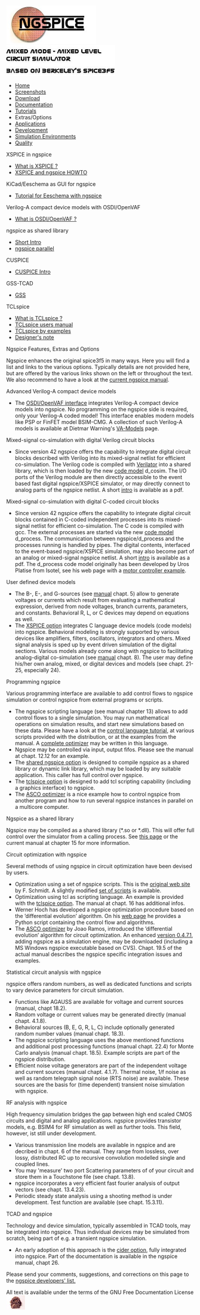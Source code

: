 ![NGSPICE](./images/nglogo.jpg) ![Mixed mode - mixed level circuit simulator - based on Berkeley's Spice3f5](./images/ngtext2.jpg) [](https://sourceforge.net/projects/ngspice)

-   [Home](./index.html)
-   [Screenshots](./screens.html)
-   [Download](./download.html)
-   [Documentation](./docs.html)
-   [Tutorials](./tutorials.html)
-   Extras/Options
-   [Applications](./applic.html)
-   [Development](./devel.html)
-   [Simulation Environments](./resources.html)
-   [Quality](./quality.html)

XSPICE in ngspice

-   [What is XSPICE ?](./xspice.html)
-   [XSPICE and ngspice HOWTO](./xspicehowto.html)

KiCad/Eeschema as GUI for ngspice

-   [Tutorial for Eeschema with ngspice](./ngspice-eeschema.html)

Verilog-A compact device models with OSDI/OpenVAF

-   [What is OSDI/OpenVAF ?](./osdi.html)

ngspice as shared library

-   [Short Intro](./shared.html)
-   [ngspice parallel](./parallel.html)

CUSPICE

-   [CUSPICE Intro](./cuspice.html)

GSS-TCAD

-   [GSS](./gss.html)

TCLspice

-   [What is TCLspice ?](./tclspice.html)
-   [TCLspice users manual](./tclusers.html)
-   [TCLspice by examples](./tclexamples.html)
-   [Designer's note](./tclnotes.html)

Ngspice Features, Extras and Options

Ngspice enhances the original spice3f5 in many ways. Here you will find a list and links to the various options. Typically details are not provided here, but are offered by the various links shown on the left or throughout the text. We also recommend to have a look at the [current ngspice manual](./docs/ngspice-manual.pdf).

Advanced Verilog-A compact device models

-   The [OSDI/OpenVAF interface](./osdi.html) integrates Verilog-A compact device models into ngspice. No programming on the ngspice side is required, only your Verilog-A coded model! This interface enables modern models like PSP or FinFET model BSIM-CMG. A collection of such Verilog-A models is available at Dietmar Warning's [VA-Models](https://github.com/dwarning/VA-Models) page.

Mixed-signal co-simulation with digital Verilog circuit blocks

-   Since version 42 ngspice offers the capability to integrate digital circuit blocks described with Verilog into its mixed-signal netlist for efficient co-simulation. The Verilog code is compiled with [Verilator](https://www.veripool.org/verilator/) into a shared library, which is then loaded by the new [code model](./xspice.html) d\_cosim. The I/O ports of the Verilog module are then directly accessible to the event based fast digital ngspice/XSPICE simulator, or may directly connect to analog parts of the ngspice netlist. A short [intro](./docs/others/Verilog-CoSim.pdf) is available as a pdf.

Mixed-signal co-simulation with digital C-coded circuit blocks

-   Since version 42 ngspice offers the capability to integrate digital circuit blocks contained in C-coded independent processes into its mixed-signal netlist for efficient co-simulation. The C code is compiled with gcc. The external processes are started via the new [code model](./xspice.html) d\_process. The communication between ngspice/d\_process and the processes running is handled by pipes. The digital contents, interfaced to the event-based ngspice/XSPICE simulation, may also become part of an analog or mixed-signal ngspice netlist. A short [intro](./docs/others/c-process-CoSim.pdf) is available as a pdf. The d\_process code model originally has been developed by Uros Platise from Isotel, see his web page with a [motor controller example](http://www.isotel.eu/mixedsim/embedded/motorforce).

User defined device models

-   The B-, E-, and G-sources (see [manual](./docs/ngspice-manual.pdf) chapt. 5) allow to generate voltages or currents which result from evaluating a mathematical expression, derived from node voltages, branch currents, parameters, and constants. Behavioral R, L, or C devices may depend on equations as well.
-   The [XSPICE option](./xspice.html) integrates C language device models (code models) into ngspice. Behavioral modeling is strongly supported by various devices like amplifiers, filters, oscillators, integrators and others. Mixed signal analysis is sped up by event driven simulation of the digital sections. Various models already come along with ngspice to facilitating analog-digital co-simulation (see [manual](./docs/ngspice-manual.pdf) chapt. 8). The user may define his/her own analog, mixed, or digital devices and models (see chapt. 21-25, especially 24).

Programming ngspice

Various programming interface are available to add control flows to ngspice simulation or control ngspice from external programs or scripts.

-   The ngspice scripting language (see manual chapter 13) allows to add control flows to a single simulation. You may run mathematical operations on simulation results, and start new simulations based on these data. Please have a look at the [control language tutorial](./ngspice-control-language-tutorial.html), at various scripts provided with the distribution, or at the examples from the manual. A [complete optimizer](#scripts) may be written in this language.
-   Ngspice may be controlled via input, output fifos. Please see the manual at chapt. 12.12 for an example.
-   The [shared ngspice option](./shared.html) is designed to compile ngspice as a shared library or dynamic link library, which may be loaded by any suitable application. This caller has full control over ngspice.
-   The [tclspice option](./tclspice.html) is designed to add tcl scripting capability (including a graphics interface) to ngspice.
-   The [ASCO optimizer](#ASCOo) is a nice example how to control ngspice from another program and how to run several ngspice instances in parallel on a multicore computer.

Ngspice as a shared library

Ngspice may be compiled as a shared library (\*.so or \*.dll). This will offer full control over the simulator from a calling process. See [this page](./shared.html) or the current manual at chapter 15 for more information.

Circuit optimization with ngspice

Several methods of using ngspice in circuit optimization have been devised by users.

-   Optimization using a set of ngspice scripts. This is the [original web site](http://members.aon.at/fschmid7/page_2_1.html) by F. Schmidt. A slightly modified [set of scripts](https://ngspice.sourceforge.io/optimizers/ngspice-optimizer.7z) is available.
-   Optimization using tcl as scripting language. An example is provided with the [tclspice option](./tclexamples.html). The manual at chapt. 16 has additional infos.
-   Werner Hoch has developed a ngspice optimization procedure based on the ’differential evolution’ algorithm. On his [web page](http://www.h-renrew.de/h/python_spice/optimisation.html) he provides a Python script containing the control flow and algorithms.
-   The [ASCO optimizer](http://asco.sourceforge.net/) by Joao Ramos, introduced the ’differential evolution’ algorithm for circuit optimization. An enhanced [version 0.4.7.1](https://ngspice.sourceforge.io/optimizers/asco-dist.7z), adding ngspice as a simulation engine, may be downloaded (including a MS Windows ngspice executable based on CVS). Chapt. 19.5 of the actual manual describes the ngspice specific integration issues and examples.

Statistical circuit analysis with ngspice

ngspice offers random numbers, as well as dedicated functions and scripts to vary device parameters for circuit simulation.

-   Functions like AGAUSS are available for voltage and current sources (manual, chapt 18.2).
-   Random voltage or current values may be generated directly (manual chapt. 4.1.8).
-   Behavioral sources (B, E, G, R, L, C) include optionally generated random number values (manual chapt. 18.3).
-   The ngspice scripting language uses the above mentioned functions and additional post processing functions (manual chapt. 22.4) for Monte Carlo analysis (manual chapt. 18.5). Example scripts are part of the ngspice distribution.
-   Efficient noise voltage generators are part of the independent voltage and current sources (manual chapt. 4.1.7). Thermal noise, 1/f noise as well as random telegraph signal noise (RTS noise) are available. These sources are the basis for (time dependent) transient noise simulation with ngspice.

RF analysis with ngspice

High frequency simulation bridges the gap between high end scaled CMOS circuits and digital and analog applications. ngspice provides transistor models, e.g. BSIM4 for RF simulation as well as further tools. This field, however, ist still under development.

-   Various transmission line models are available in ngspice and are decribed in chapt. 6 of the manual. They range from lossless, over lossy, distributed RC up to recursive convolution modelled single and coupled lines.
-   You may 'measure' two port Scattering parameters of of your circuit and store them in a Touchstone file (see chapt. 13.8).
-   ngspice incorporates a very efficient fast fourier analysis of output vectors (see chapt. 13.4.23).
-   Periodic steady state analysis using a shooting method is under development. Test function are available (see chapt. 15.3.11).

TCAD and ngspice

Technology and device simulation, typically assembled in TCAD tools, may be integrated into ngspice. Thus individual devices may be simulated from scratch, being part of e.g. a transient ngspice simulation.

-   An early adoption of this approach is the [cider option](https://www2.eecs.berkeley.edu/Pubs/TechRpts/1993/ERL-93-51.pdf), fully integrated into ngspice. Part of the documentation is available in the ngspice manual, chapt 26.

Please send your comments, suggestions, and corrections on this page to the [ngspice developers' list.](https://sourceforge.net/mailarchive/forum.php?forum_name=ngspice-devel)

 All text is available under the terms of the GNU Free Documentation License ![](./images/spice.jpg)
